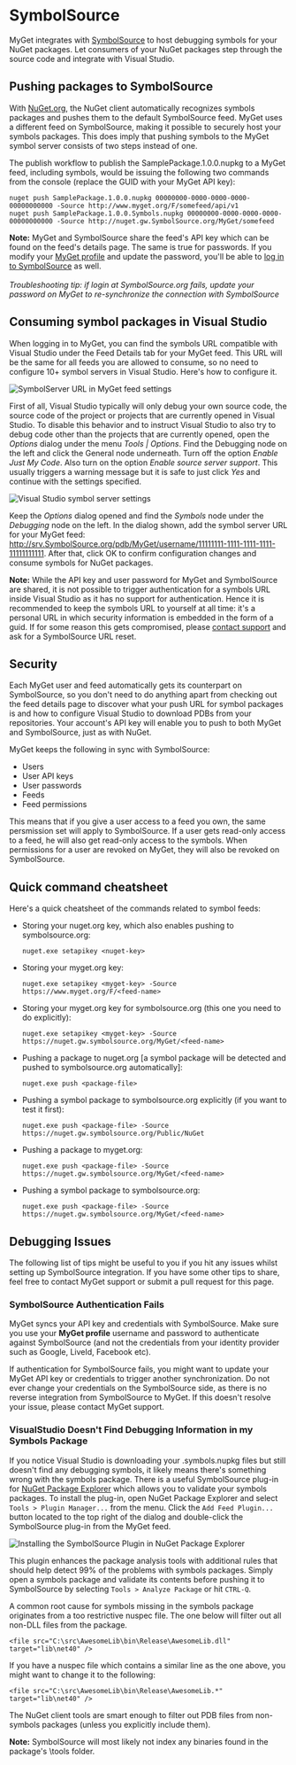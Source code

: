 # SymbolSource

MyGet integrates with [SymbolSource](http://www.SymbolSource.org) to host debugging symbols for your NuGet packages. Let consumers of your NuGet packages step through the source code and integrate with Visual Studio. 

## Pushing packages to SymbolSource

With [NuGet.org](http://www.nuget.org), the NuGet client automatically recognizes symbols packages and pushes them to the default SymbolSource feed. MyGet uses a different feed on SymbolSource, making it possible to securely host your symbols packages. This does imply that pushing symbols to the MyGet symbol server consists of two steps instead of one.

The publish workflow to publish the SamplePackage.1.0.0.nupkg to a MyGet feed, including symbols, would be issuing the following two commands from the console (replace the GUID with your MyGet API key):

	nuget push SamplePackage.1.0.0.nupkg 00000000-0000-0000-0000-00000000000 -Source http://www.myget.org/F/somefeed/api/v1
	nuget push SamplePackage.1.0.0.Symbols.nupkg 00000000-0000-0000-0000-00000000000 -Source http://nuget.gw.SymbolSource.org/MyGet/somefeed

<p class="alert alert-info">
    <strong>Note:</strong> MyGet and SymbolSource share the feed's API key which can be found on the feed's details page. The same is true for passwords. If you modify your <a href="https://www.myget.org/profile/Me#!/Edit">MyGet profile</a> and update the password, you'll be able to <a href="https://www.SymbolSource.org/MyGet/Account/LogIn">log in to SymbolSource</a> as well.
	<br /><br /><em>Troubleshooting tip: if login at SymbolSource.org fails, update your password on MyGet to re-synchronize the connection with SymbolSource</em>
</p>

## Consuming symbol packages in Visual Studio

When logging in to MyGet, you can find the symbols URL compatible with Visual Studio under the Feed Details tab for your MyGet feed. This URL will be the same for all feeds you are allowed to consume, so no need to configure 10+ symbol servers in Visual Studio. Here's how to configure it.

![SymbolServer URL in MyGet feed settings](Images/feedsettings_symbolserver_url.png)

First of all, Visual Studio typically will only debug your own source code, the source code of the project or projects that are currently opened in Visual Studio. To disable this behavior and to instruct Visual Studio to also try to debug code other than the projects that are currently opened, open the *Options* dialog under the menu *Tools | Options*. Find the Debugging node on the left and click the General node underneath. Turn off the option *Enable Just My Code*. Also turn on the option *Enable source server support*. This usually triggers a warning message but it is safe to just click *Yes* and continue with the settings specified.

![Visual Studio symbol server settings](Images/debug-options.png)

Keep the *Options* dialog opened and find the *Symbols* node under the *Debugging* node on the left. In the dialog shown, add the symbol server URL for your MyGet feed: http://srv.SymbolSource.org/pdb/MyGet/username/11111111-1111-1111-1111-11111111111. After that, click OK to confirm configuration changes and consume symbols for NuGet packages.

<p class="alert alert-info">
    <strong>Note:</strong> While the API key and user password for MyGet and SymbolSource are shared, it is not possible to trigger authentication for a symbols URL inside Visual Studio as it has no support for authentication. Hence it is recommended to keep the symbols URL to yourself at all time: it's a personal URL in which security information is embedded in the form of a guid. If for some reason this gets compromised, please <a href="https://www.myget.org/Support">contact support</a> and ask for a SymbolSource URL reset.
</p>

## Security

Each MyGet user and feed automatically gets its counterpart on SymbolSource, so you don't need to do anything apart from checking out the feed details page to discover what your push URL for symbol packages is and how to configure Visual Studio to download PDBs from your repositories. Your account's API key will enable you to push to both MyGet and SymbolSource, just as with NuGet.

MyGet keeps the following in sync with SymbolSource:

* Users
* User API keys
* User passwords
* Feeds
* Feed permissions

This means that if you give a user access to a feed you own, the same persmission set will apply to SymbolSource. If a user gets read-only access to a feed, he will also get read-only access to the symbols. When permissions for a user are revoked on MyGet, they will also be revoked on SymbolSource.

## Quick command cheatsheet

Here's a quick cheatsheet of the commands related to symbol feeds:

* Storing your nuget.org key, which also enables pushing to symbolsource.org:

	```nuget.exe setapikey <nuget-key>```

* Storing your myget.org key:

	```nuget.exe setapikey <myget-key> -Source https://www.myget.org/F/<feed-name>```

* Storing your myget.org key for symbolsource.org (this one you need to do explicitly):

	```nuget.exe setapikey <myget-key> -Source https://nuget.gw.symbolsource.org/MyGet/<feed-name>```

* Pushing a package to nuget.org [a symbol package will be detected and pushed to symbolsource.org automatically]:

	```nuget.exe push <package-file>```

* Pushing a symbol package to symbolsource.org explicitly (if you want to test it first):

	```nuget.exe push <package-file> -Source https://nuget.gw.symbolsource.org/Public/NuGet```

* Pushing a package to myget.org:

	```nuget.exe push <package-file> -Source https://nuget.gw.symbolsource.org/MyGet/<feed-name>```

* Pushing a symbol package to symbolsource.org:

	```nuget.exe push <package-file> -Source https://nuget.gw.symbolsource.org/MyGet/<feed-name>```

## Debugging Issues

The following list of tips might be useful to you if you hit any issues whilst setting up SymbolSource integration. If you have some other tips to share, feel free to contact MyGet support or submit a pull request for this page.

### SymbolSource Authentication Fails

MyGet syncs your API key and credentials with SymbolSource. Make sure you use your **MyGet profile** username and password to authenticate against SymbolSource (and not the credentials from your identity provider such as Google, LiveId, Facebook etc).

If authentication for SymbolSource fails, you might want to update your MyGet API key or credentials to trigger another synchronization. Do not ever change your credentials on the SymbolSource side, as there is no reverse integration from SymbolSource to MyGet. If this doesn't resolve your issue, please contact MyGet support.

### VisualStudio Doesn't Find Debugging Information in my Symbols Package

If you notice Visual Studio is downloading your .symbols.nupkg files but still doesn't find any debugging symbols, it likely means there's something wrong with the symbols package. There is a useful SymbolSource plug-in for [NuGet Package Explorer](http://npe.codeplex.com) which allows you to validate your symbols packages.
To install the plug-in, open NuGet Package Explorer and select `Tools > Plugin Manager...` from the menu. Click the `Add Feed Plugin...` button located to the top right of the dialog and double-click the SymbolSource plug-in from the MyGet feed.

![Installing the SymbolSource Plugin in NuGet Package Explorer](Images/npe_plugins_symbolsource.png)

This plugin enhances the package analysis tools with additional rules that should help detect 99% of the problems with symbols packages.
Simply open a symbols package and validate its contents before pushing it to SymbolSource by selecting `Tools > Analyze Package` or hit `CTRL-Q`.

A common root cause for symbols missing in the symbols package originates from a too restrictive nuspec file. The one below will filter out all non-DLL files from the package.

```<file src="C:\src\AwesomeLib\bin\Release\AwesomeLib.dll" target="lib\net40" />```

If you have a nuspec file which contains a similar line as the one above, you might want to change it to the following:

```<file src="C:\src\AwesomeLib\bin\Release\AwesomeLib.*" target="lib\net40" />```

The NuGet client tools are smart enough to filter out PDB files from non-symbols packages (unless you explicitly include them).

<p class="alert alert-info">
    <strong>Note:</strong> SymbolSource will most likely not index any binaries found in the package's \tools folder.
</p>
